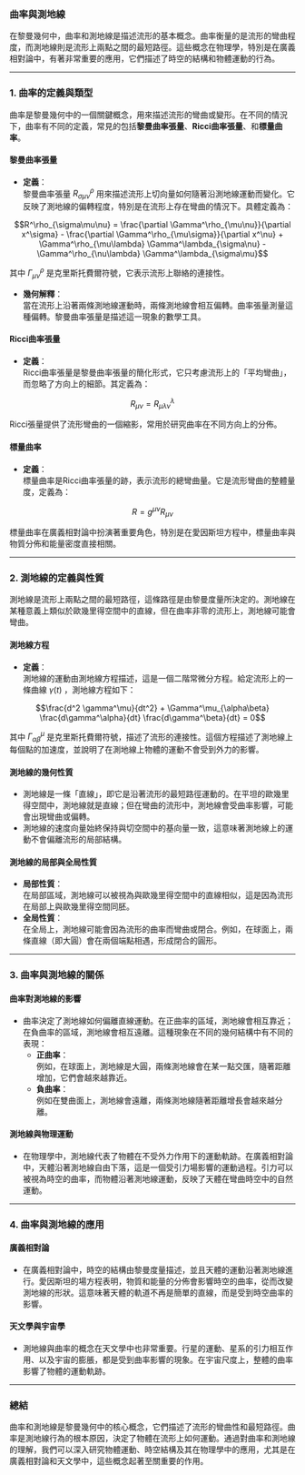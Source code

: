 ### **曲率與測地線**

在黎曼幾何中，曲率和測地線是描述流形的基本概念。曲率衡量的是流形的彎曲程度，而測地線則是流形上兩點之間的最短路徑。這些概念在物理學，特別是在廣義相對論中，有著非常重要的應用，它們描述了時空的結構和物體運動的行為。

---

### **1. 曲率的定義與類型**

曲率是黎曼幾何中的一個關鍵概念，用來描述流形的彎曲或變形。在不同的情況下，曲率有不同的定義，常見的包括**黎曼曲率張量**、**Ricci曲率張量**、和**標量曲率**。

#### **黎曼曲率張量**
- **定義**：  
  黎曼曲率張量  $`R^\rho_{\sigma\mu\nu}`$  用來描述流形上切向量如何隨著沿測地線運動而變化。它反映了測地線的偏轉程度，特別是在流形上存在彎曲的情況下。具體定義為：
  
```math
R^\rho_{\sigma\mu\nu} = \frac{\partial \Gamma^\rho_{\mu\nu}}{\partial x^\sigma} - \frac{\partial \Gamma^\rho_{\mu\sigma}}{\partial x^\nu} + \Gamma^\rho_{\mu\lambda} \Gamma^\lambda_{\sigma\nu} - \Gamma^\rho_{\nu\lambda} \Gamma^\lambda_{\sigma\mu}
```

  其中  $`\Gamma^\rho_{\mu\nu}`$  是克里斯托費爾符號，它表示流形上聯絡的連接性。

- **幾何解釋**：  
  當在流形上沿著兩條測地線運動時，兩條測地線會相互偏轉。曲率張量測量這種偏轉。黎曼曲率張量是描述這一現象的數學工具。

#### **Ricci曲率張量**
- **定義**：  
  Ricci曲率張量是黎曼曲率張量的簡化形式，它只考慮流形上的「平均彎曲」，而忽略了方向上的細節。其定義為：
  
```math
R_{\mu\nu} = R^\lambda_{\mu\lambda\nu}
```

  Ricci張量提供了流形彎曲的一個縮影，常用於研究曲率在不同方向上的分佈。

#### **標量曲率**
- **定義**：  
  標量曲率是Ricci曲率張量的跡，表示流形的總彎曲量。它是流形彎曲的整體量度，定義為：
  
```math
R = g^{\mu\nu} R_{\mu\nu}
```

  標量曲率在廣義相對論中扮演著重要角色，特別是在愛因斯坦方程中，標量曲率與物質分佈和能量密度直接相關。

---

### **2. 測地線的定義與性質**

測地線是流形上兩點之間的最短路徑，這條路徑是由黎曼度量所決定的。測地線在某種意義上類似於歐幾里得空間中的直線，但在曲率非零的流形上，測地線可能會彎曲。

#### **測地線方程**
- **定義**：  
  測地線的運動由測地線方程描述，這是一個二階常微分方程。給定流形上的一條曲線  $`\gamma(t)`$ ，測地線方程如下：
  
```math
\frac{d^2 \gamma^\mu}{dt^2} + \Gamma^\mu_{\alpha\beta} \frac{d\gamma^\alpha}{dt} \frac{d\gamma^\beta}{dt} = 0
```

  其中  $`\Gamma^\mu_{\alpha\beta}`$  是克里斯托費爾符號，描述了流形的連接性。這個方程描述了測地線上每個點的加速度，並說明了在測地線上物體的運動不會受到外力的影響。

#### **測地線的幾何性質**
- 測地線是一條「直線」，即它是沿著流形的最短路徑運動的。在平坦的歐幾里得空間中，測地線就是直線；但在彎曲的流形中，測地線會受曲率影響，可能會出現彎曲或偏轉。
- 測地線的速度向量始終保持與切空間中的基向量一致，這意味著測地線上的運動不會偏離流形的局部結構。

#### **測地線的局部與全局性質**
- **局部性質**：  
  在局部區域，測地線可以被視為與歐幾里得空間中的直線相似，這是因為流形在局部上與歐幾里得空間同胚。
- **全局性質**：  
  在全局上，測地線可能會因為流形的曲率而彎曲或閉合。例如，在球面上，兩條直線（即大圓）會在兩個端點相遇，形成閉合的圓形。

---

### **3. 曲率與測地線的關係**

#### **曲率對測地線的影響**
- 曲率決定了測地線如何偏離直線運動。在正曲率的區域，測地線會相互靠近；在負曲率的區域，測地線會相互遠離。這種現象在不同的幾何結構中有不同的表現：
  - **正曲率**：  
    例如，在球面上，測地線是大圓，兩條測地線會在某一點交匯，隨著距離增加，它們會越來越靠近。
  - **負曲率**：  
    例如在雙曲面上，測地線會遠離，兩條測地線隨著距離增長會越來越分離。

#### **測地線與物理運動**
- 在物理學中，測地線代表了物體在不受外力作用下的運動軌跡。在廣義相對論中，天體沿著測地線自由下落，這是一個受引力場影響的運動過程。引力可以被視為時空的曲率，而物體沿著測地線運動，反映了天體在彎曲時空中的自然運動。

---

### **4. 曲率與測地線的應用**

#### **廣義相對論**
- 在廣義相對論中，時空的結構由黎曼度量描述，並且天體的運動沿著測地線進行。愛因斯坦的場方程表明，物質和能量的分佈會影響時空的曲率，從而改變測地線的形狀。這意味著天體的軌道不再是簡單的直線，而是受到時空曲率的影響。

#### **天文學與宇宙學**
- 測地線與曲率的概念在天文學中也非常重要。行星的運動、星系的引力相互作用、以及宇宙的膨脹，都是受到曲率影響的現象。在宇宙尺度上，整體的曲率影響了物體的運動軌跡。

---

### **總結**

曲率和測地線是黎曼幾何中的核心概念，它們描述了流形的彎曲性和最短路徑。曲率是測地線行為的根本原因，決定了物體在流形上如何運動。通過對曲率和測地線的理解，我們可以深入研究物體運動、時空結構及其在物理學中的應用，尤其是在廣義相對論和天文學中，這些概念起著至關重要的作用。